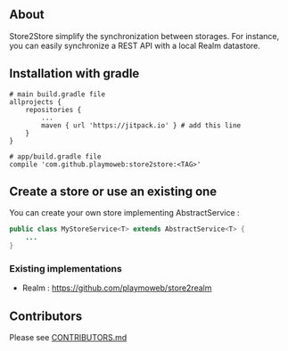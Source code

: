 ## About

Store2Store simplify the synchronization between storages. 
For instance, you can easily synchronize a REST API with a local Realm datastore.

## Installation with gradle

```
# main build.gradle file
allprojects {
    repositories {
        ...
        maven { url 'https://jitpack.io' } # add this line
    }
}
```

```
# app/build.gradle file
compile 'com.github.playmoweb:store2store:<TAG>'
```


## Create a store or use an existing one

You can create your own store implementing AbstractService : 

```java
public class MyStoreService<T> extends AbstractService<T> {
    ...
}
```

### Existing implementations

- Realm : https://github.com/playmoweb/store2realm


## Contributors
Please see [CONTRIBUTORS.md](https://github.com/playmoweb/store2store/blob/master/CONTRIBUTORS.md)